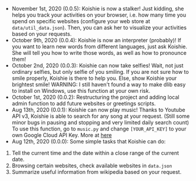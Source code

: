 - November 1st, 2020 (0.0.5): Koishie is now a stalker! Just kidding, she helps you track your activities on your browser, i.e. how many time you spend on specific websites (configure your web store at `data/util_data.json`). Then, you can ask her to visualize your activities based on your requests.
- October 9th, 2020 (0.0.4): Koishie is now an interpreter (probably)! If you want to learn new words from different languages, just ask Koishie. She will tell you how to write those words, as well as how to pronounce them!
- October 2nd, 2020 (0.0.3): Koishie can now take selfies! Wait, not just ordinary selfies, but only selfie of you smiling. If you are not sure how to smile properly, Koishie is there to help you. Else, show Koishie your brightest smile!
WARNING: I still haven't found a way to make dlib easy to install on Windows, use this function at your own risk.
- October 1st, 2020 (0.0.2): Restructuring the project and adding local admin function to add future websites or greetings scripts.
- Aug 13th, 2020 (0.0.1): Koishie can now play music! Thanks to Youtube API v3, Koishie is able to search for any song at your request. (Still some minor bugs in pausing and stopping and very limited daily search count)
To use this function, go to `music.py` and change `[YOUR_API_KEY]` to your own Google Cloud API Key. More at [here](https://cloud.google.com/docs/authentication/api-keys)
- Aug 12th, 2020 (0.0.0): Some simple tasks that Koishie can do:
1. Tell the current time and the date within a close range of the current date.
2. Browsing certain websites, check available websites in `data.json`
3. Summarize useful information from wikipedia based on your request.